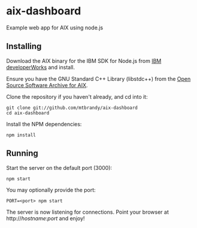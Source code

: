 # aix-dashboard

Example web app for AIX using node.js


## Installing

Download the AIX binary for the IBM SDK for Node.js from [IBM developerWorks](http://www.ibm.com/developerworks/web/nodesdk) and install.

Ensure you have the GNU Standard C++ Library (libstdc++) from the [Open Source Software Archive for AIX](http://www.bullfreeware.com/toolbox.php).

Clone the repository if you haven't already, and cd into it:

    git clone git://github.com/mtbrandy/aix-dashboard
    cd aix-dashboard

Install the NPM dependencies:

    npm install

## Running

Start the server on the default port (3000):

    npm start

You may optionally provide the port:

    PORT=<port> npm start

The server is now listening for connections.  Point your browser at http://_hostname_:_port_ and enjoy!
